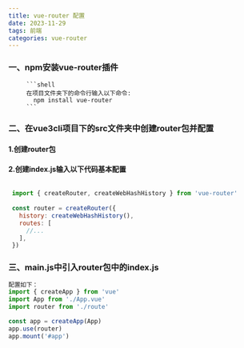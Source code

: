 ```yaml
---
title: vue-router 配置
date: 2023-11-29 
tags: 前端
categories: vue-router
---
```


### 一、npm安装vue-router插件

         ```shell
         在项目文件夹下的命令行输入以下命令:
           npm install vue-router
         ```

### 二、在vue3cli项目下的src文件夹中创建router包并配置

####      1.创建router包

####      2.创建index.js输入以下代码基本配置

~~~js

 import { createRouter, createWebHashHistory } from 'vue-router'
 
 const router = createRouter({
   history: createWebHashHistory(),
   routes: [
     //...
   ],
 })
~~~



### 三、main.js中引入router包中的index.js

```js
配置如下：
import { createApp } from 'vue'
import App from './App.vue'
import router from './route'

const app = createApp(App)
app.use(router)
app.mount('#app')
```

